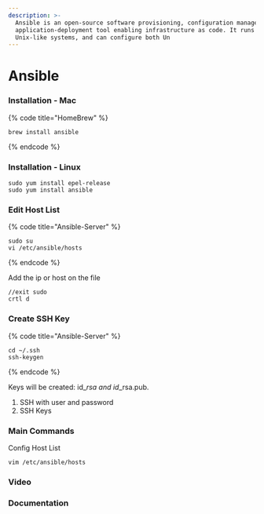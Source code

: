 ```yaml
---
description: >-
  Ansible is an open-source software provisioning, configuration management, and
  application-deployment tool enabling infrastructure as code. It runs on many
  Unix-like systems, and can configure both Un
---
```


# Ansible

### Installation - Mac

{% code title="HomeBrew" %}
```
brew install ansible
```
{% endcode %}



### Installation - Linux

```
sudo yum install epel-release
sudo yum install ansible
```

### Edit Host List

{% code title="Ansible-Server" %}
```
sudo su
vi /etc/ansible/hosts
```
{% endcode %}

Add the ip or host on the file&#x20;

```
//exit sudo 
crtl d
```



### Create SSH Key

{% code title="Ansible-Server" %}
```
cd ~/.ssh
ssh-keygen
```
{% endcode %}

Keys will be created: id\__rsa and id_\_rsa.pub.&#x20;



1. SSH with user and password
2. SSH Keys

###

### Main Commands

Config Host List

```
vim /etc/ansible/hosts 
```

###

### Video

###

### Documentation

